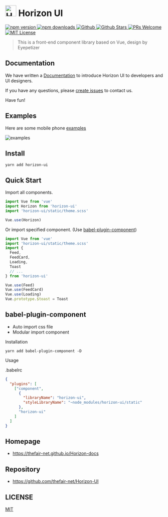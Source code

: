 # <img src="https://static1.thefair.net.cn/horizon_ui/image/icon_loading_light.svg" width="35" height="35" alt="Horizon UI"> Horizon UI

<p align="left">
  <a href="https://www.npmjs.org/package/horizon-ui">
    <img src="https://img.shields.io/npm/v/horizon-ui.svg" alt="npm version">
  </a>
  <a href="https://npmcharts.com/compare/horizon-ui?minimal=true">
    <img src="http://img.shields.io/npm/dm/horizon-ui.svg" alt="npm downloads">
  </a>
  <a href="https://github.com/thefair-net/Horizon-UI">
    <img src="https://badgen.net/badge/github/Horizon UI?icon" alt="Github">
  </a>
  <a href="https://github.com/thefair-net/Horizon-UI">
    <img src="https://badgen.net/github/stars/thefair-net/Horizon-UI" alt="Github Stars">
  </a>
  <a href="#documentation">
    <img src="https://img.shields.io/badge/PRs-Welcome-brightgreen.svg" alt="PRs Welcome">
  </a>
  <a href="LICENSE">
    <img src="https://img.shields.io/badge/License-MIT-yellow.svg" alt="MIT License">
  </a>
</p>

> This is a front-end component library based on Vue, design by Eyepetizer

## Documentation
We have written a [Documentation](https://thefair-net.github.io/Horizon-docs) to introduce Horizon UI to developers and UI designers.

If you have any questions, please [create issues](https://github.com/thefair-net/Horizon-UI/issues) to contact us.

Have fun!

## Examples
Here are some mobile phone [examples](https://thefair-net.github.io/Horizon-UI)

![examples](https://static1.thefair.net.cn/horizon_ui/image/qrcode-examples.png)

## Install
```shell
yarn add horizon-ui
```

## Quick Start

Import all components.

```javascript
import Vue from 'vue'
import Horizon from 'horizon-ui'
import 'horizon-ui/static/theme.scss'

Vue.use(Horizon)
```

Or import specified component. (Use [babel-plugin-component](https://www.npmjs.com/package/babel-plugin-component))

```javascript
import Vue from 'vue'
import 'horizon-ui/static/theme.scss'
import {
  Feed,
  FeedCard,
  Loading,
  Toast
  // ...
} from 'horizon-ui'

Vue.use(Feed)
Vue.use(FeedCard)
Vue.use(Loading)
Vue.prototype.$toast = Toast
```

## babel-plugin-component
- Auto import css file
- Modular import component

Installation
```shell
yarn add babel-plugin-component -D
```

Usage

.babelrc
```json
{
  "plugins": [
    ["component",
      {
        "libraryName": "horizon-ui",
        "styleLibraryName": "~node_modules/horizon-ui/static"
      },
      "horizon-ui"
    ]
  ]
}
```

## Homepage

- https://thefair-net.github.io/Horizon-docs

## Repository

- https://github.com/thefair-net/Horizon-UI

## LICENSE
[MIT](LICENSE)

